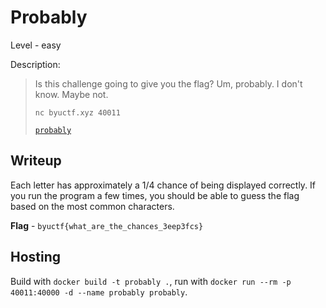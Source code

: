 # Probably
Level - easy

Description:
> Is this challenge going to give you the flag? Um, probably. I don't
> know. Maybe not.
>
> `nc byuctf.xyz 40011`
>
> [`probably`](./probably.py)

## Writeup
Each letter has approximately a 1/4 chance of being displayed correctly.
If you run the program a few times, you should be able to guess the flag
based on the most common characters.

**Flag** - `byuctf{what_are_the_chances_3eep3fcs}`

## Hosting
Build with `docker build -t probably .`, run with `docker run --rm -p 40011:40000 -d --name probably probably`.